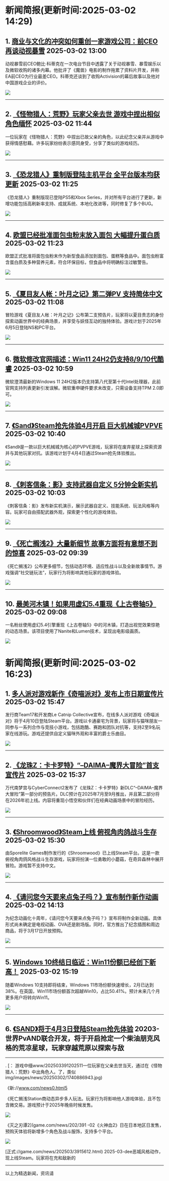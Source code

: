 # 新闻简报(更新时间:2025-03-02 14:29)

## 1. [商业与文化的冲突如何重创一家游戏公司：前CEO再谈动视暴雪](https://www.yystv.cn/p/12601) 2025-03-02 13:00

动视暴雪前CEO鲍比·科蒂克在一次电台节目中透露了关于动视暴雪、暴雪娱乐以及微软收购的诸多内幕。他批评了《魔兽》电影的制作拖累了资料片开发，并称EA前CEO为行业最差CEO。科蒂克还谈到了收购Activision的幕后故事以及他对中国游戏企业的评价。

![](https://alioss.yystv.cn/doc/12601/9f55233334b49d7838cae8274a758867.appmsg_mw680water)

---

## 2. [《怪物猎人：荒野》玩家父亲去世 游戏中捏出相似角色缅怀](https://www.3dmgame.com/news/202503/3915622.html) 2025-03-02 11:44

一位玩家在《怪物猎人：荒野》中捏出已故父亲的角色，以此纪念父亲并从游戏中获得情感慰藉。许多玩家纷纷表示感同身受，分享了类似的游戏经历。

![](https://img.3dmgame.com/uploads/images/news/20250302/1740886943_860891.jpg)

---

## 3. [《恐龙猎人》重制版登陆主机平台 全平台版本均获更新](https://www.3dmgame.com/news/202503/3915621.html) 2025-03-02 11:25

《恐龙猎人》重制版现已登陆PS5和Xbox Series，并对所有平台进行了更新，新增功能包括高刷新率支持、成就系统、本地化改进等，同时修复了多个BUG。

![](https://img.3dmgame.com/uploads/images/news/20250302/1740881879_278085.jpg)

---

## 4. [欧盟已经批准面包虫粉末放入面包 大幅提升蛋白质](https://www.3dmgame.com/news/202503/3915620.html) 2025-03-02 11:23

欧盟正式批准将面包虫粉末作为新型食品添加到面包、蛋糕等食品中。面包虫粉富含蛋白质及多种营养元素，符合环保目标，但食品中将明确标注过敏警告。

![](https://img.3dmgame.com/uploads/images/news/20250302/1740885727_947387.png)

---

## 5. [《夏目友人帐：叶月之记》第二弹PV 支持简体中文](https://www.3dmgame.com/news/202503/3915619.html) 2025-03-02 11:08

冒险游戏《夏目友人帐：叶月之记》公布第二支预告片，玩家将以夏目贵志的身份探索动画世界中的经典场景，并享受与妖怪互动的独特体验。游戏计划于2025年6月5日登陆NS和PC平台。

![](https://img.3dmgame.com/uploads/images/news/20250302/1740880831_540810.jpg)

---

## 6. [微软修改官网描述：Win11 24H2仍支持8/9/10代酷睿](https://www.3dmgame.com/news/202503/3915618.html) 2025-03-02 10:59

微软澄清最新的Windows 11 24H2版本仍支持第八代至第十代Intel处理器，此前官网支持列表更新引发误解。微软重申硬件要求未改变，只需设备支持TPM 2.0即可。

![](https://img.3dmgame.com/uploads/images/news/20250302/1740884358_185226_jpg_r.jpg)

---

## 7. [《Sand》Steam抢先体验4月开启 巨大机械城PVPVE](https://www.3dmgame.com/news/202503/3915617.html) 2025-03-02 10:40

《Sand》是一款以巨大机械城为核心的PVPVE游戏，玩家将在废弃星球上探索资源并与其他玩家对抗。该游戏计划于4月4日通过Steam抢先体验推出。

![](https://img.3dmgame.com/uploads/images/news/20250302/1740883176_740340.jpg)

---

## 8. [《刺客信条：影》支持武器自定义 5分钟全新实机](https://www.3dmgame.com/news/202503/3915614.html) 2025-03-02 10:03

《刺客信条：影》发布新实机演示，展示武器自定义、技能系统、玩法风格等内容。玩家可自由搭配武器外观，探索更个性化的游戏体验。

![](https://img.3dmgame.com/uploads/images/news/20250302/1740880893_820787_jpg_r.jpg)

---

## 9. [《死亡搁浅2》大量新细节 故事方面将有意想不到的惊喜](https://www.3dmgame.com/news/202503/3915610.html) 2025-03-02 09:39

《死亡搁浅2》公布更多细节，包括动态环境、适应性战斗以及全新故事情节。游戏强调“社交链玩法”，玩家行为将影响其他玩家的游戏体验。

![](https://img.3dmgame.com/uploads/images/news/20250302/1740879233_436147_jpg_r.jpg)

---

## 10. [最美河木镇！如果用虚幻5.4重现《上古卷轴5》](https://www.3dmgame.com/news/202503/3915608.html) 2025-03-02 09:08

一名粉丝使用虚幻5.4引擎重现《上古卷轴5》中的河木镇，打造出视觉效果惊艳的动态场景。该项目使用了Nanite和Lumen技术，呈现出电影级画质。

![](https://img.3dmgame.com/uploads/images/news/20250302/1740877494_224809_jpg_r.jpg)
# 新闻简报(更新时间:2025-03-02 16:23)

## 1. [多人派对游戏新作《奇喵派对》发布上市日期宣传片](https://www.3dmgame.com/news/202503/3915630.html)   2025-03-02 15:47

发行商Team17和开发商Le Catnip Collective宣布，在线多人派对游戏《奇喵派对》将于4月10日登陆Steam平台。游戏以卡通豪宅为背景，玩家将与猫咪朋友一同参与一系列合作与竞技小游戏，包括跑酷、赛跑和团队对抗等，支持2至9名玩家在线游玩。游戏还提供自定义猫咪外观和丰富的爵士乐曲目。

![](https://img.3dmgame.com/uploads/images/news/20250302/1740885501_543804.jpg)

---

## 2. [《龙珠Z：卡卡罗特》“–DAIMA–魔界大冒险”首支宣传片](https://www.3dmgame.com/news/202503/3915629.html)   2025-03-02 15:37

万代南梦宫与CyberConnect2发布了《龙珠Z：卡卡罗特》新DLC“–DAIMA–魔界大冒险”第一部分的预告片。DLC预计在2025年7月至9月推出，并且第二部分将在2026年初上线。内容将重现小悟空和伙伴们在经典动画场景中的冒险经历。

![](https://img.3dmgame.com/uploads/images/news/20250302/1740884763_796027.jpg)

---

## 3. [《Shroomwood》Steam上线 俯视角肉鸽战斗生存](https://www.3dmgame.com/news/202503/3915628.html)   2025-03-02 15:30

由Sporelite Games制作发行的《Shroomwood》已上线Steam平台。这是一款俯视角肉鸽风格战斗生存游戏，玩家将扮演一位勇敢的小蘑菇，在奇异森林中展开冒险。游戏暂不支持中文。

![](https://img.3dmgame.com/uploads/images/news/20250302/1740900596_896255.png)

---

## 4. [《请问您今天要来点兔子吗？》宣布制作新作动画](https://www.4gamers.com.tw/news/detail/70464/is-the-order-a-rabbit-new-anime-announced)   2025-03-02 14:13

为纪念动画化十周年，《请问您今天要来点兔子吗？》宣布将制作全新动画。具体形式尚未确定是电视动画、OVA还是剧场版。同时，官方推出了纪念插图和周边商品，将于3月17日开放预购。

![](https://img.4gamers.com.tw/puku-clone-version/f383b39e997a45bf5ebe8d4f0be517618adb02ec.jpg)

---

## 5. [Windows 10终结日临近：Win11份额已经创下新高！](https://www.3dmgame.com/news/202503/3915627.html)   2025-03-02 15:19

随着Windows 10支持即将结束，Windows 11市场份额快速增长，2月已达到38%。在英国，Win11市场份额首次超越Win10，占比50.41%。预计未来几个月更多用户将转向Win11。

![](https://img.3dmgame.com/uploads/images/news/20250302/1740899913_601382_jpg_r.jpg)

---

## 6. [《SAND》将于4月3日登陆Steam抢先体验](.32026.html)   20203-世界PvAND联合开发，将于开启抢定一个柴油朋克风格的荒凉星球，玩家穿越荒原以探索与敌[](game.com503977)

---

. [： 游戏中缅www/202503391202511一位玩家在父亲去世当天，通过在《怪物猎人：荒野》中出角色人。了，类似img/images/news/20250302/1740886943.jpg)

《新://www.com/news0.html5

《死亡搁浅Station商动态异步多人玩法。玩家行为将影响他人游戏体验，且不包含微交易。游戏预计于2025年晚些时候发售。

![](https://img.3dmgame2023.jpg)

《灭之刃谭2](game.com/news/202/391  -02《火神血2》日在日本地区日发售，预购天体验将新增多个角色及战斗服饰，支持多个平台。

![](https://img.3dmgame.com/news/174.jpg)

 [正式://game.com/news/202503/3915612.html)   2025-03-dee恶城风格动作，现上线Steam。玩家将在充和敌新的[](dm02/0879748_514286.jpg)

--- 

以上为精选新闻，资讯请